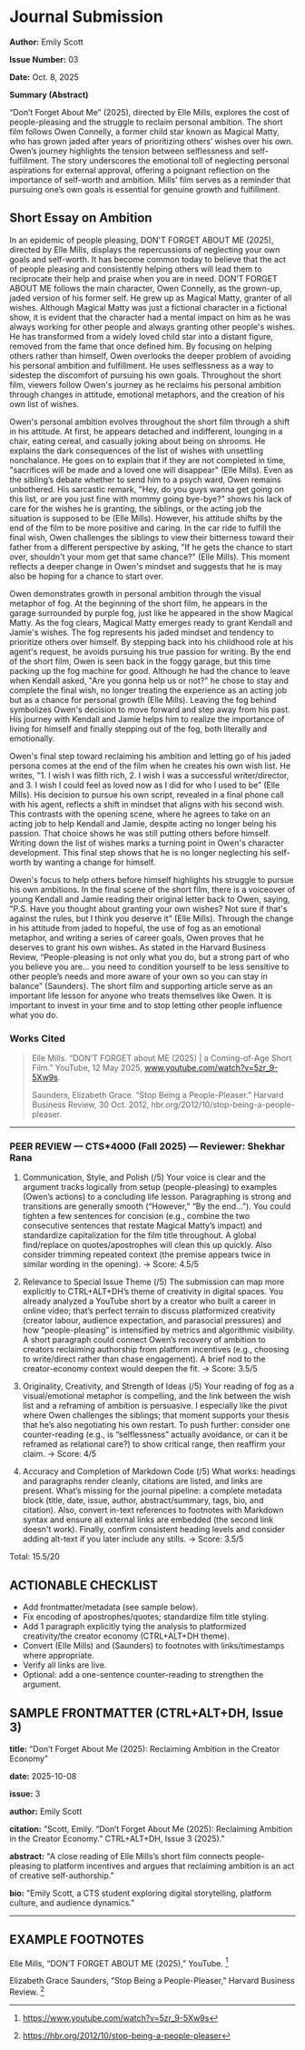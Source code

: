 <h1>Journal Submission </h1>

**Author:** Emily Scott

**Issue Number:** 03

**Date:** Oct. 8, 2025

**Summary (Abstract)**

“Don’t Forget About Me” (2025), directed by Elle Mills, explores the cost of people-pleasing and the struggle to reclaim personal ambition. The short film follows Owen Connelly, a former child star known as Magical Matty, who has grown jaded after years of prioritizing others’ wishes over his own. Owen’s journey highlights the tension between selflessness and self-fulfillment. The story underscores the emotional toll of neglecting personal aspirations for external approval, offering a poignant reflection on the importance of self-worth and ambition. Mills’ film serves as a reminder that pursuing one’s own goals is essential for genuine growth and fulfillment.

<h2>Short Essay on Ambition</h2>

In an epidemic of people pleasing, DON'T FORGET ABOUT ME (2025), directed by Elle Mills, displays the repercussions of neglecting your own goals and self-worth. It has become common today to believe that the act of people pleasing and consistently helping others will lead them to reciprocate their help and praise when you are in need. DON’T FORGET ABOUT ME follows the main character, Owen Connelly, as the grown-up, jaded version of his former self. He grew up as Magical Matty, granter of all wishes. Although Magical Matty was just a fictional character in a fictional show, it is evident that the character had a mental impact on him as he was always working for other people and always granting other people's wishes. He has transformed from a widely loved child star into a distant figure, removed from the fame that once defined him. By focusing on helping others rather than himself, Owen overlooks the deeper problem of avoiding his personal ambition and fulfillment. He uses selflessness as a way to sidestep the discomfort of pursuing his own goals. Throughout the short film, viewers follow Owen's journey as he reclaims his personal ambition through changes in attitude, emotional metaphors, and the creation of his own list of wishes.

Owen's personal ambition evolves throughout the short film through a shift in his attitude. At first, he appears detached and indifferent, lounging in a chair, eating cereal, and casually joking about being on shrooms. He explains the dark consequences of the list of wishes with unsettling nonchalance. He goes on to explain that if they are not completed in time, "sacrifices will be made and a loved one will disappear" (Elle Mills). Even as the sibling’s debate whether to send him to a psych ward, Owen remains unbothered. His sarcastic remark, "Hey, do you guys wanna get going on this list, or are you just fine with mommy going bye-bye?" shows his lack of care for the wishes he is granting, the siblings, or the acting job the situation is supposed to be (Elle Mills). However, his attitude shifts by the end of the film to be more positive and caring. In the car ride to fulfill the final wish, Owen challenges the siblings to view their bitterness toward their father from a different perspective by asking, "If he gets the chance to start over, shouldn't your mom get that same chance?" (Elle Mills). This moment reflects a deeper change in Owen's mindset and suggests that he is may also be hoping for a chance to start over.

Owen demonstrates growth in personal ambition through the visual metaphor of fog. At the beginning of the short film, he appears in the garage surrounded by purple fog, just like he appeared in the show Magical Matty. As the fog clears, Magical Matty emerges ready to grant Kendall and Jamie's wishes. The fog represents his jaded mindset and tendency to prioritize others over himself. By stepping back into his childhood role at his agent's request, he avoids pursuing his true passion for writing. By the end of the short film, Owen is seen back in the foggy garage, but this time packing up the fog machine for good. Although he had the chance to leave when Kendall asked, "Are you gonna help us or not?" he chose to stay and complete the final wish, no longer treating the experience as an acting job but as a chance for personal growth (Elle Mills). Leaving the fog behind symbolizes Owen's decision to move forward and step away from his past. His journey with Kendall and Jamie helps him to realize the importance of living for himself and finally stepping out of the fog, both literally and emotionally.

Owen's final step toward reclaiming his ambition and letting go of his jaded persona comes at the end of the film when he creates his own wish list. He writes, "1. I wish I was filth rich, 2. I wish I was a successful writer/director, and 3. I wish I could feel as loved now as I did for who I used to be” (Elle Mills). His decision to pursue his own script, revealed in a final phone call with his agent, reflects a shift in mindset that aligns with his second wish. This contrasts with the opening scene, where he agrees to take on an acting job to help Kendall and Jamie, despite acting no longer being his passion. That choice shows he was still putting others before himself. Writing down the list of wishes marks a turning point in Owen's character development. This final step shows that he is no longer neglecting his self-worth by wanting a change for himself.

Owen's focus to help others before himself highlights his struggle to pursue his own ambitions. In the final scene of the short film, there is a voiceover of young Kendall and Jamie reading their original letter back to Owen, saying, "P.S. Have you thought about granting your own wishes? Not sure if that's against the rules, but I think you deserve it" (Elle Mills). Through the change in his attitude from jaded to hopeful, the use of fog as an emotional metaphor, and writing a series of career goals, Owen proves that he deserves to grant his own wishes. As stated in the Harvard Business Review, “People-pleasing is not only what you do, but a strong part of who you believe you are… you need to condition yourself to be less sensitive to other people’s needs and more aware of your own so you can stay in balance” (Saunders). The short film and supporting article serve as an important life lesson for anyone who treats themselves like Owen. It is important to invest in your time and to stop letting other people influence what you do.


### Works Cited
> Elle Mills. “DON’T FORGET about ME (2025) | a Coming-of-Age Short Film.” YouTube, 12 May 2025, www.youtube.com/watch?v=5zr_9-5Xw9s.
> 
> Saunders, Elizabeth Grace. “Stop Being a People-Pleaser.” Harvard Business Review, 30 Oct. 2012, hbr.org/2012/10/stop-being-a-people-pleaser. 

--- 

### PEER REVIEW — CTS*4000 (Fall 2025) — Reviewer: Shekhar Rana

1) Communication, Style, and Polish (/5)
Your voice is clear and the argument tracks logically from setup (people-pleasing) to examples (Owen’s actions) to a concluding life lesson. Paragraphing is strong and transitions are generally smooth (“However,” “By the end…”). You could tighten a few sentences for concision (e.g., combine the two consecutive sentences that restate Magical Matty’s impact) and standardize capitalization for the film title throughout. A global find/replace on quotes/apostrophes will clean this up quickly. Also consider trimming repeated context (the premise appears twice in similar wording in the opening). 
→ Score: 4.5/5

2) Relevance to Special Issue Theme (/5)
The submission can map more explicitly to CTRL+ALT+DH’s theme of creativity in digital spaces. You already analyzed a YouTube short by a creator who built a career in online video; that’s perfect terrain to discuss platformized creativity (creator labour, audience expectation, and parasocial pressures) and how “people-pleasing” is intensified by metrics and algorithmic visibility. A short paragraph could connect Owen’s recovery of ambition to creators reclaiming authorship from platform incentives (e.g., choosing to write/direct rather than chase engagement). A brief nod to the creator-economy context would deepen the fit.
→ Score: 3.5/5

3) Originality, Creativity, and Strength of Ideas (/5)
Your reading of fog as a visual/emotional metaphor is compelling, and the link between the wish list and a reframing of ambition is persuasive. I especially like the pivot where Owen challenges the siblings; that moment supports your thesis that he’s also negotiating his own restart. To push further: consider one counter-reading (e.g., is “selflessness” actually avoidance, or can it be reframed as relational care?) to show critical range, then reaffirm your claim.
→ Score: 4/5

4) Accuracy and Completion of Markdown Code (/5)
What works: headings and paragraphs render cleanly, citations are listed, and links are present. What’s missing for the journal pipeline: a complete metadata block (title, date, issue, author, abstract/summary, tags, bio, and citation). Also, convert in-text references to footnotes with Markdown syntax and ensure all external links are embedded (the second link doesn't work). Finally, confirm consistent heading levels and consider adding alt-text if you later include any stills. 
→ Score: 3.5/5

Total: 15.5/20

ACTIONABLE CHECKLIST
---
- Add frontmatter/metadata (see sample below).
- Fix encoding of apostrophes/quotes; standardize film title styling.
- Add 1 paragraph explicitly tying the analysis to platformized creativity/the creator economy (CTRL+ALT+DH theme).
- Convert (Elle Mills) and (Saunders) to footnotes with links/timestamps where appropriate.
- Verify all links are live.
- Optional: add a one-sentence counter-reading to strengthen the argument.

SAMPLE FRONTMATTER (CTRL+ALT+DH, Issue 3)
---

**title:** "Don’t Forget About Me (2025): Reclaiming Ambition in the Creator Economy"

**date:** 2025-10-08

**issue:** 3

**author:** Emily Scott

**citation:** "Scott, Emily. “Don’t Forget About Me (2025): Reclaiming Ambition in the Creator Economy.” CTRL+ALT+DH, Issue 3 (2025)."

**abstract:** "A close reading of Elle Mills’s short film connects people-pleasing to platform incentives and argues that reclaiming ambition is an act of creative self-authorship."

**bio:** "Emily Scott, a CTS student exploring digital storytelling, platform culture, and audience dynamics."

---

EXAMPLE FOOTNOTES
---
Elle Mills, “DON’T FORGET ABOUT ME (2025),” YouTube. [^mills]

Elizabeth Grace Saunders, “Stop Being a People-Pleaser,” Harvard Business Review. [^hbr]

[^mills]: https://www.youtube.com/watch?v=5zr_9-5Xw9s
[^hbr]: https://hbr.org/2012/10/stop-being-a-people-pleaser
 
